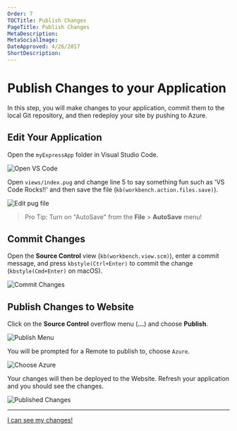 ```yaml
---
Order: 7
TOCTitle: Publish Changes
PageTitle: Publish Changes
MetaDescription:
MetaSocialImage:
DateApproved: 4/26/2017
ShortDescription:
---
```

# Publish Changes to your Application

In this step, you will make changes to your application, commit them to the local Git repository, and then redeploy your site by pushing to Azure.

## Edit Your Application

Open the `myExpressApp` folder in Visual Studio Code.

![Open VS Code](nodejs-deployment_openvscode.png)

Open `views/index.pug` and change line 5 to say something fun such as 'VS Code Rocks!!' and then save the file (`kb(workbench.action.files.save)`).

![Edit pug file](nodejs-deployment_editpugfile.png)

> Pro Tip: Turn on "AutoSave" from the **File** > **AutoSave** menu!

## Commit Changes

Open the **Source Control** view (`kb(workbench.view.scm)`), enter a commit message, and press `kbstyle(Ctrl+Enter)` to commit the change (`kbstyle(Cmd+Enter)` on macOS).

![Commit Changes](nodejs-deployment_commitchanges.png)

## Publish Changes to Website

Click on the **Source Control** overflow menu (**...**) and choose **Publish**.

![Publish Menu](nodejs-deployment_publishmenu.png)

You will be prompted for a Remote to publish to, choose `Azure`.

![Choose Azure](nodejs-deployment_chooseazure.png)

Your changes will then be deployed to the Website. Refresh your application and you should see the changes.

![Published Changes](nodejs-deployment_vscoderocks.png)

----

<a class="tutorial-next-btn" href="/tutorials/nodejs-deployment/extensions">I can see my changes!</a>